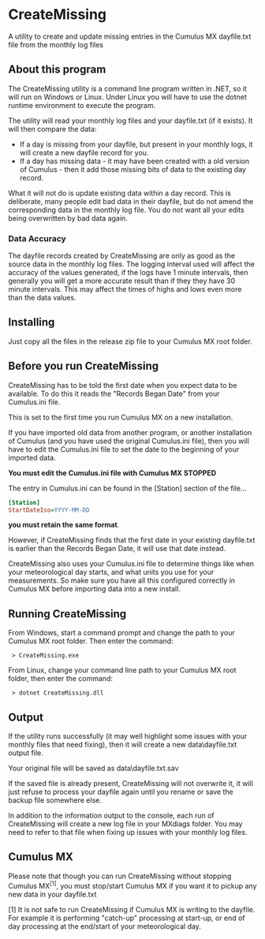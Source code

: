 # CreateMissing
A utility to create and update missing entries in the Cumulus MX dayfile.txt file from the monthly log files

## About this program
The CreateMissing utility is a command line program written in .NET, so it will run on Windows or Linux. Under Linux you will have to use the dotnet runtime environment to execute the program.

The utility will read your monthly log files and your dayfile.txt (if it exists). It will then compare the data:
* If a day is missing from your dayfile, but present in your monthly logs, it will create a new dayfile record for you.
* If a day has missing data - it may have been created with a old version of Cumulus - then it add those missing bits of data to the existing day record.

What it will not do is update existing data within a day record. This is deliberate, many people edit bad data in their dayfile, but do not amend the corresponding data in the monthly log file. You do not want all your edits being overwritten by bad data again.

### Data Accuracy
The dayfile records created by CreateMissing are only as good as the source data in the monthly log files. The logging interval used will affect the accuracy of the values generated, if the logs have 1 minute intervals, then generally you will get a more accurate result than if they they have 30 minute intervals. This may affect the times of highs and lows even more than the data values.

## Installing
Just copy all the files in the release zip file to your Cumulus MX root folder.

## Before you run CreateMissing
CreateMissing has to be told the first date when you expect data to be available. To do this it reads the "Records Began Date" from your Cumulus.ini file.

This is set to the first time you run Cumulus MX on a new installation.

If you have imported old data from another program, or another installation of Cumulus (and you have used the original Cumulus.ini file), then you will have to edit the Cumulus.ini file to set the date to the beginning of your imported data.

**You must edit the Cumulus.ini file with Cumulus MX STOPPED**

The entry in Cumulus.ini can be found in the [Station] section of the file...

```` ini
[Station]
StartDateIso=YYYY-MM-DD
````

**you must retain the same format**.

However, if CreateMissing finds that the first date in your existing dayfile.txt is earlier than the Records Began Date, it will use that date instead.

CreateMissing also uses your Cumulus.ini file to determine things like when your meteorological day starts, and what units you use for your measurements. So make sure you have all this configured correctly in Cumulus MX before importing data into a new install.

## Running CreateMissing
From Windows, start a command prompt and change the path to your Cumulus MX root folder. Then enter the command:

` > CreateMissing.exe`

From Linux, change your command line path to your Cumulus MX root folder, then enter the command:

` > dotnet CreateMissing.dll`

## Output
If the utility runs successfully (it may well highlight some issues with your monthly files that need fixing), then it will create a new data\dayfile.txt output file.

Your original file will be saved as data\dayfile.txt.sav

If the saved file is already present, CreateMissing will not overwrite it, it will just refuse to process your dayfile again until you rename or save the backup file somewhere else.

In addition to the information output to the console, each run of CreateMissing will create a new log file in your MXdiags folder. You may need to refer to that file when fixing up issues with your monthly log files.

## Cumulus MX
Please note that though you can run CreateMissing without stopping Cumulus MX<sup>[1]</sup>, you must stop/start Cumulus MX if you want it to pickup any new data in your dayfile.txt

[1] It is not safe to run CreateMissing if Cumulus MX is writing to the dayfile. For example it is performing "catch-up" processing at start-up, or end of day processing at the end/start of your meteorological day.
